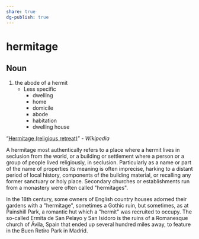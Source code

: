 ```yaml
---
share: true
dg-publish: true
---
```

# hermitage


## Noun

1. the abode of a hermit
	- Less specific
		- dwelling
		- home
		- domicile
		- abode
		- habitation
		- dwelling house

“[Hermitage (religious retreat)](https://en.wikipedia.org/wiki/Hermitage_(religious_retreat))” - *Wikipedia*

A hermitage most authentically refers to a place where a hermit lives in seclusion from the world, or a building or settlement where a person or a group of people lived religiously, in seclusion. Particularly as a name or part of the name of properties its meaning is often imprecise, harking to a distant period of local history, components of the building material, or recalling any former sanctuary or holy place. Secondary churches or establishments run from a monastery were often called "hermitages".

In the 18th century, some owners of English country houses adorned their gardens with a "hermitage", sometimes a Gothic ruin, but sometimes, as at Painshill Park, a romantic hut which a "hermit" was recruited to occupy. The so-called Ermita de San Pelayo y San Isidoro is the ruins of a Romanesque church of Ávila, Spain that ended up several hundred miles away, to feature in the Buen Retiro Park in Madrid.